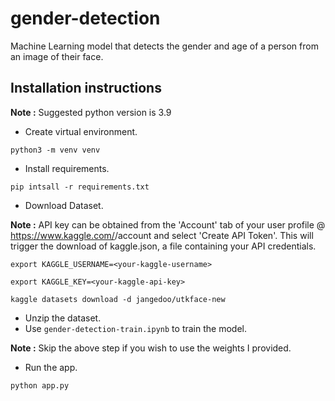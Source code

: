 # gender-detection
Machine Learning model that detects the gender and age of a person from an image of their face. 

## Installation instructions

**Note :** Suggested python version is 3.9

- Create virtual environment.
```
python3 -m venv venv
```
- Install requirements.
```
pip intsall -r requirements.txt
```
- Download Dataset.

**Note :** API key can be obtained from the 'Account' tab of your user profile @ https://www.kaggle.com/<username>/account and select 'Create API Token'. This will trigger the download of kaggle.json, a file containing your API credentials.
```
export KAGGLE_USERNAME=<your-kaggle-username>
```
```
export KAGGLE_KEY=<your-kaggle-api-key>
```
```
kaggle datasets download -d jangedoo/utkface-new
```
- Unzip the dataset.
- Use `gender-detection-train.ipynb` to train the model.

**Note :** Skip the above step if you wish to use the weights I provided.

- Run the app.
```
python app.py
```





